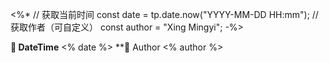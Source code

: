 <%*
// 获取当前时间
const date = tp.date.now("YYYY-MM-DD HH:mm");
// 获取作者（可自定义）
const author = "Xing Mingyi";
-%>

**📅 DateTime**  <% date %>           **👤 Author    <% author %>  
